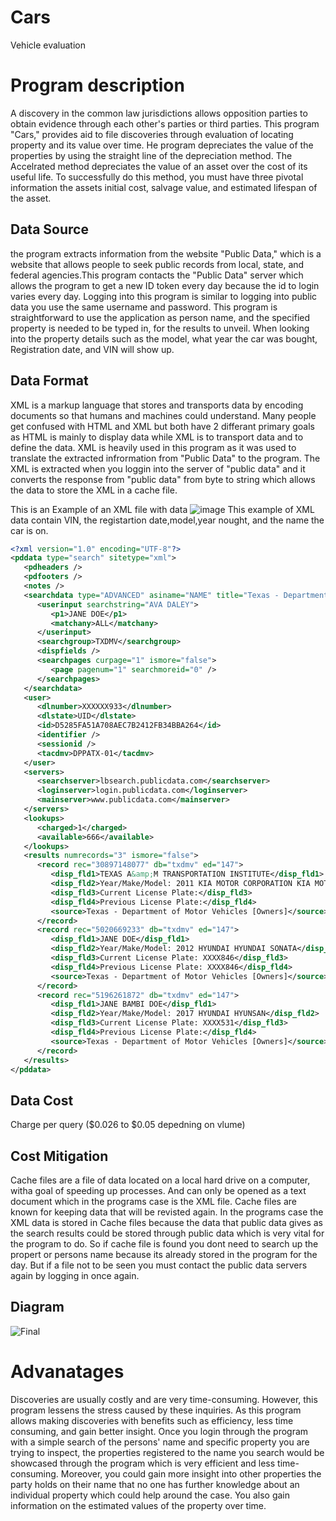# Cars
Vehicle evaluation 

# Program description
A discovery in the common law jurisdictions allows opposition parties to obtain evidence through each other's parties or third parties. This program "Cars," provides aid to file discoveries through evaluation of locating property and its value over time. He program depreciates the value of the properties by using the straight line of the depreciation method. The Accelrated  method depreciates the value of an asset over the cost of its useful life. To successfully do this method, you must have three pivotal information the assets initial cost, salvage value, and estimated lifespan of the asset. 

## Data Source
the program extracts information from the website "Public Data," which is a website that allows people to seek public records from local, state, and federal agencies.This program contacts the "Public Data" server which allows the program to get a new ID token every day because the id to login varies every day. Logging into this program is similar to logging into public data you use the same username and password. This program is straightforward to use the application as person name, and the specified property is needed to be typed in, for the results to unveil. When looking into the property details such as the model, what year the car was bought, Registration date, and VIN will show up.

## Data Format
XML is a markup language that stores and transports data by encoding documents so that humans and machines could understand. Many people get confused with HTML and XML but both have 2 differant primary goals as HTML is mainly to display data while XML is to transport data and to define the data. XML is heavily used in this program as it was used to translate the extracted infrormation from "Public Data" to the program.  The XML is extracted when you loggin into the server of "public data" and it converts the response from "public data" from byte to string which allows the data to store the XML in a cache file.

This is an Example of an XML file with data
![image](https://user-images.githubusercontent.com/52220186/62242764-7d038500-b3a1-11e9-833d-435361f82329.png)
This example of XML data contain VIN, the registartion date,model,year nought, and the name the car is on.

```xml
<?xml version="1.0" encoding="UTF-8"?>
<pddata type="search" sitetype="xml">
   <pdheaders />
   <pdfooters />
   <notes />
   <searchdata type="ADVANCED" asiname="NAME" title="Texas - Department of Motor Vehicles [Owners]" dbcount="1" reccount="55303681" db="txdmv" ed="147">
      <userinput searchstring="AVA DALEY">
         <p1>JANE DOE</p1>
         <matchany>ALL</matchany>
      </userinput>
      <searchgroup>TXDMV</searchgroup>
      <dispfields />
      <searchpages curpage="1" ismore="false">
         <page pagenum="1" searchmoreid="0" />
      </searchpages>
   </searchdata>
   <user>
      <dlnumber>XXXXXX933</dlnumber>
      <dlstate>UID</dlstate>
      <id>D5285FA51A708AEC7B2412FB34BBA264</id>
      <identifier />
      <sessionid />
      <tacdmv>DPPATX-01</tacdmv>
   </user>
   <servers>
      <searchserver>lbsearch.publicdata.com</searchserver>
      <loginserver>login.publicdata.com</loginserver>
      <mainserver>www.publicdata.com</mainserver>
   </servers>
   <lookups>
      <charged>1</charged>
      <available>666</available>
   </lookups>
   <results numrecords="3" ismore="false">
      <record rec="30897148077" db="txdmv" ed="147">
         <disp_fld1>TEXAS A&amp;M TRANSPORTATION INSTITUTE</disp_fld1>
         <disp_fld2>Year/Make/Model: 2011 KIA MOTOR CORPORATION KIA MOTOR CORPORATION RIO</disp_fld2>
         <disp_fld3>Current License Plate:</disp_fld3>
         <disp_fld4>Previous License Plate:</disp_fld4>
         <source>Texas - Department of Motor Vehicles [Owners]</source>
      </record>
      <record rec="5020669233" db="txdmv" ed="147">
         <disp_fld1>JANE DOE</disp_fld1>
         <disp_fld2>Year/Make/Model: 2012 HYUNDAI HYUNDAI SONATA</disp_fld2>
         <disp_fld3>Current License Plate: XXXX846</disp_fld3>
         <disp_fld4>Previous License Plate: XXXX846</disp_fld4>
         <source>Texas - Department of Motor Vehicles [Owners]</source>
      </record>
      <record rec="5196261872" db="txdmv" ed="147">
         <disp_fld1>JANE BAMBI DOE</disp_fld1>
         <disp_fld2>Year/Make/Model: 2017 HYUNDAI HYUNSAN</disp_fld2>
         <disp_fld3>Current License Plate: XXXX531</disp_fld3>
         <disp_fld4>Previous License Plate:</disp_fld4>
         <source>Texas - Department of Motor Vehicles [Owners]</source>
      </record>
   </results>
</pddata>
```

## Data Cost
Charge per query ($0.026 to $0.05 depedning on vlume) 

## Cost Mitigation
Cache files are a file of data located on a local hard drive on a computer, witha goal of speeding up processes. And can only be opened as a text document which in the programs case is the XML file.  Cache files are known for keeping data that will be revisted again. In the programs case the XML data is stored in Cache files because the data that public data gives as the search results could be stored through public data which is very vital for the program to do. So if cache file is found you dont need to search up the propert or persons name because its already stored in the program for the day. But if a file not to be seen you must contact the public data servers again by logging in once again.

## Diagram
![Final](https://user-images.githubusercontent.com/52220186/62486482-0ab9e880-b785-11e9-8543-352bba670248.PNG)



   # Advanatages
Discoveries are usually costly and are very time-consuming. However, this program lessens the stress caused by these inquiries. As this program allows making discoveries with benefits such as efficiency, less time consuming, and gain better insight. Once you login through the program with a simple search of the persons' name and specific property you are trying to inspect, the properties registered to the name you search would be showcased through the program which is very efficient and less time-consuming. Moreover, you could gain more insight into other properties the party holds on their name that no one has further knowledge about an individual property which could help around the case. You also gain information on the estimated values of the property over time.
